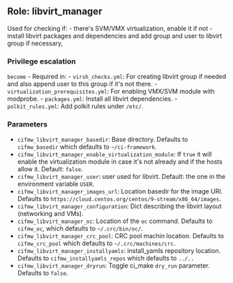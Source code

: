 ## Role: libvirt_manager

Used for checking if:
    - there's SVM/VMX virtualization, enable it if not
    - install libvirt packages and dependencies and add group and user to libvirt group if necessary,


### Privilege escalation

`become` - Required in:
    - `virsh_checks.yml`: For creating libvirt group if needed and also append user to this group if it's not there.
    - `virtualization_prerequisites.yml`: For enabling VMX/SVM module with modprobe.
    - `packages.yml`: Install all libvirt dependencies.
    - `polkit_rules.yml`: Add polkit rules under `/etc/`.

### Parameters
* `cifmw_libvirt_manager_basedir`: Base directory. Defaults to `cifmw_basedir` which defaults to `~/ci-framework`.
* `cifmw_libvirt_manager_enable_virtualization_module`: If `true` it will enable the virtualization module in case it's not already and if the hosts allow it. Default: `false`.
* `cifmw_libvirt_manager_user`: user used for libvirt. Default: the one in the environment variable `USER`.
* `cifmw_libvirt_manager_images_url`: Location basedir for the image URI. Defaults to `https://cloud.centos.org/centos/9-stream/x86_64/images`.
* `cifmw_libvirt_manager_configuration`: Dict describing the libvirt layout (networking and VMs).
* `cifmw_libvirt_manager_oc`: Location of the `oc` command. Defaults to `cifmw_oc`, which defaults to `~/.crc/bin/oc/`.
* `cifmw_libvirt_manager_crc_pool`: CRC pool machin location. Defaults to `cifmw_crc_pool` which defaults to `~/.crc/machines/crc`.
* `cifmw_libvirt_manager_installyamls`: install_yamls repository location. Defaults to `cifmw_installyamls_repos` which defaults to `../..`
* `cifmw_libvirt_manager_dryrun`: Toggle ci_make `dry_run` parameter. Defaults to `false`.
